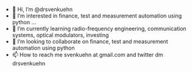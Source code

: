 - 👋 Hi, I’m @drsvenkuehn
- 👀 I’m interested in finance, test and measurement automation using python ...
- 🌱 I’m currently learning radio-frequency engineering, communication systems, optical modulators, investing
- 💞️ I’m looking to collaborate on finance, test and measurement automation using python
- 📫 How to reach me svenkuehn at gmail.com and twitter dm drsvenkuehn

<!---
drsvenkuehn/drsvenkuehn is a ✨ special ✨ repository because its `README.md` (this file) appears on your GitHub profile.
You can click the Preview link to take a look at your changes.
--->
